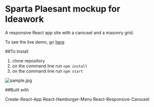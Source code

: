 
# Sparta Plaesant mockup for Ideawork

A responsive React app site with a carousel and a masonry grid.

To see the live demo, go [here](https://magmahr.github.io/ideawork/)

##To Install
1. clone repository
2. on the command line run `npm install`
3. on the command line run `npm start`

![sample.jpg](src/assets/sample.jpg)



##Built with

Create-React-App
React-Hamburger-Menu
React-Responsive-Carousel
